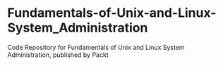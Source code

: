 # Fundamentals-of-Unix-and-Linux-System_Administration
Code Repository for Fundamentals of Unix and Linux System Administration, published by Packt
